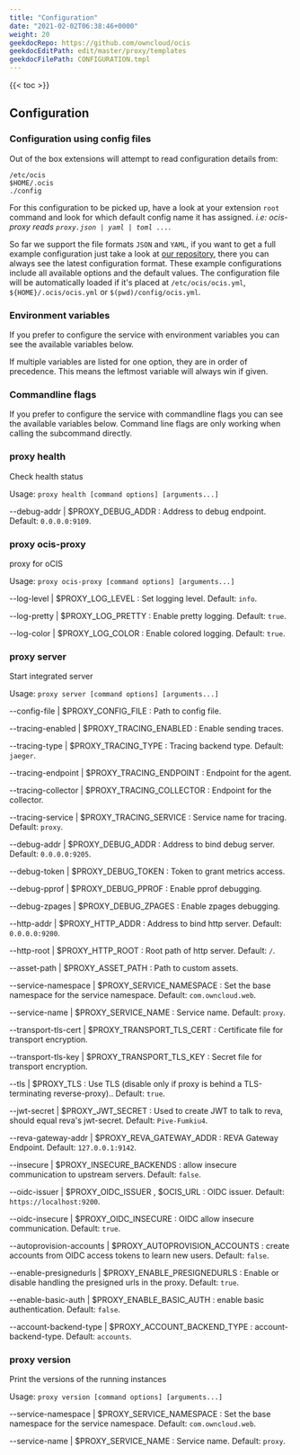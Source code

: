 ```yaml
---
title: "Configuration"
date: "2021-02-02T06:38:46+0000"
weight: 20
geekdocRepo: https://github.com/owncloud/ocis
geekdocEditPath: edit/master/proxy/templates
geekdocFilePath: CONFIGURATION.tmpl
---
```


{{< toc >}}

## Configuration

### Configuration using config files

Out of the box extensions will attempt to read configuration details from:

```console
/etc/ocis
$HOME/.ocis
./config
```

For this configuration to be picked up, have a look at your extension `root` command and look for which default config name it has assigned. *i.e: ocis-proxy reads `proxy.json | yaml | toml ...`*.

So far we support the file formats `JSON` and `YAML`, if you want to get a full example configuration just take a look at [our repository](https://github.com/owncloud/ocis/tree/master/proxy/config), there you can always see the latest configuration format. These example configurations include all available options and the default values. The configuration file will be automatically loaded if it's placed at `/etc/ocis/ocis.yml`, `${HOME}/.ocis/ocis.yml` or `$(pwd)/config/ocis.yml`.

### Environment variables

If you prefer to configure the service with environment variables you can see the available variables below.

If multiple variables are listed for one option, they are in order of precedence. This means the leftmost variable will always win if given.

### Commandline flags

If you prefer to configure the service with commandline flags you can see the available variables below. Command line flags are only working when calling the subcommand directly.

### proxy health

Check health status

Usage: `proxy health [command options] [arguments...]`

--debug-addr |  $PROXY_DEBUG_ADDR
: Address to debug endpoint. Default: `0.0.0.0:9109`.

### proxy ocis-proxy

proxy for oCIS

Usage: `proxy ocis-proxy [command options] [arguments...]`

--log-level |  $PROXY_LOG_LEVEL
: Set logging level. Default: `info`.

--log-pretty |  $PROXY_LOG_PRETTY
: Enable pretty logging. Default: `true`.

--log-color |  $PROXY_LOG_COLOR
: Enable colored logging. Default: `true`.

### proxy server

Start integrated server

Usage: `proxy server [command options] [arguments...]`

--config-file |  $PROXY_CONFIG_FILE
: Path to config file.

--tracing-enabled |  $PROXY_TRACING_ENABLED
: Enable sending traces.

--tracing-type |  $PROXY_TRACING_TYPE
: Tracing backend type. Default: `jaeger`.

--tracing-endpoint |  $PROXY_TRACING_ENDPOINT
: Endpoint for the agent.

--tracing-collector |  $PROXY_TRACING_COLLECTOR
: Endpoint for the collector.

--tracing-service |  $PROXY_TRACING_SERVICE
: Service name for tracing. Default: `proxy`.

--debug-addr |  $PROXY_DEBUG_ADDR
: Address to bind debug server. Default: `0.0.0.0:9205`.

--debug-token |  $PROXY_DEBUG_TOKEN
: Token to grant metrics access.

--debug-pprof |  $PROXY_DEBUG_PPROF
: Enable pprof debugging.

--debug-zpages |  $PROXY_DEBUG_ZPAGES
: Enable zpages debugging.

--http-addr |  $PROXY_HTTP_ADDR
: Address to bind http server. Default: `0.0.0.0:9200`.

--http-root |  $PROXY_HTTP_ROOT
: Root path of http server. Default: `/`.

--asset-path |  $PROXY_ASSET_PATH
: Path to custom assets.

--service-namespace |  $PROXY_SERVICE_NAMESPACE
: Set the base namespace for the service namespace. Default: `com.owncloud.web`.

--service-name |  $PROXY_SERVICE_NAME
: Service name. Default: `proxy`.

--transport-tls-cert |  $PROXY_TRANSPORT_TLS_CERT
: Certificate file for transport encryption.

--transport-tls-key |  $PROXY_TRANSPORT_TLS_KEY
: Secret file for transport encryption.

--tls |  $PROXY_TLS
: Use TLS (disable only if proxy is behind a TLS-terminating reverse-proxy).. Default: `true`.

--jwt-secret |  $PROXY_JWT_SECRET
: Used to create JWT to talk to reva, should equal reva's jwt-secret. Default: `Pive-Fumkiu4`.

--reva-gateway-addr |  $PROXY_REVA_GATEWAY_ADDR
: REVA Gateway Endpoint. Default: `127.0.0.1:9142`.

--insecure |  $PROXY_INSECURE_BACKENDS
: allow insecure communication to upstream servers. Default: `false`.

--oidc-issuer |  $PROXY_OIDC_ISSUER , $OCIS_URL
: OIDC issuer. Default: `https://localhost:9200`.

--oidc-insecure |  $PROXY_OIDC_INSECURE
: OIDC allow insecure communication. Default: `true`.

--autoprovision-accounts |  $PROXY_AUTOPROVISION_ACCOUNTS
: create accounts from OIDC access tokens to learn new users. Default: `false`.

--enable-presignedurls |  $PROXY_ENABLE_PRESIGNEDURLS
: Enable or disable handling the presigned urls in the proxy. Default: `true`.

--enable-basic-auth |  $PROXY_ENABLE_BASIC_AUTH
: enable basic authentication. Default: `false`.

--account-backend-type |  $PROXY_ACCOUNT_BACKEND_TYPE
: account-backend-type. Default: `accounts`.

### proxy version

Print the versions of the running instances

Usage: `proxy version [command options] [arguments...]`

--service-namespace |  $PROXY_SERVICE_NAMESPACE
: Set the base namespace for the service namespace. Default: `com.owncloud.web`.

--service-name |  $PROXY_SERVICE_NAME
: Service name. Default: `proxy`.

